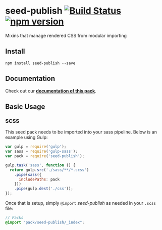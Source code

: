 # seed-publish [![Build Status](https://travis-ci.org/helpscout/seed-publish.svg?branch=master)](https://travis-ci.org/helpscout/seed-publish) [![npm version](https://badge.fury.io/js/seed-publish.svg)](https://badge.fury.io/js/seed-publish)

Mixins that manage rendered CSS from modular importing

## Install
```
npm install seed-publish --save
```

## Documentation

Check out our **[documentation of this pack](http://developer.helpscout.net/seed/packs/seed-publish/)**.


## Basic Usage

### SCSS
This seed pack needs to be imported into your sass pipeline. Below is an example using Gulp:


```javascript
var gulp = require('gulp');
var sass = require('gulp-sass');
var pack = require('seed-publish');

gulp.task('sass', function () {
  return gulp.src('./sass/**/*.scss')
    .pipe(sass({
      includePaths: pack
    }))
    .pipe(gulp.dest('./css'));
});
```

Once that is setup, simply `@import` *seed-publish* as needed in your `.scss` file:

```scss
// Packs
@import "pack/seed-publish/_index";
```
